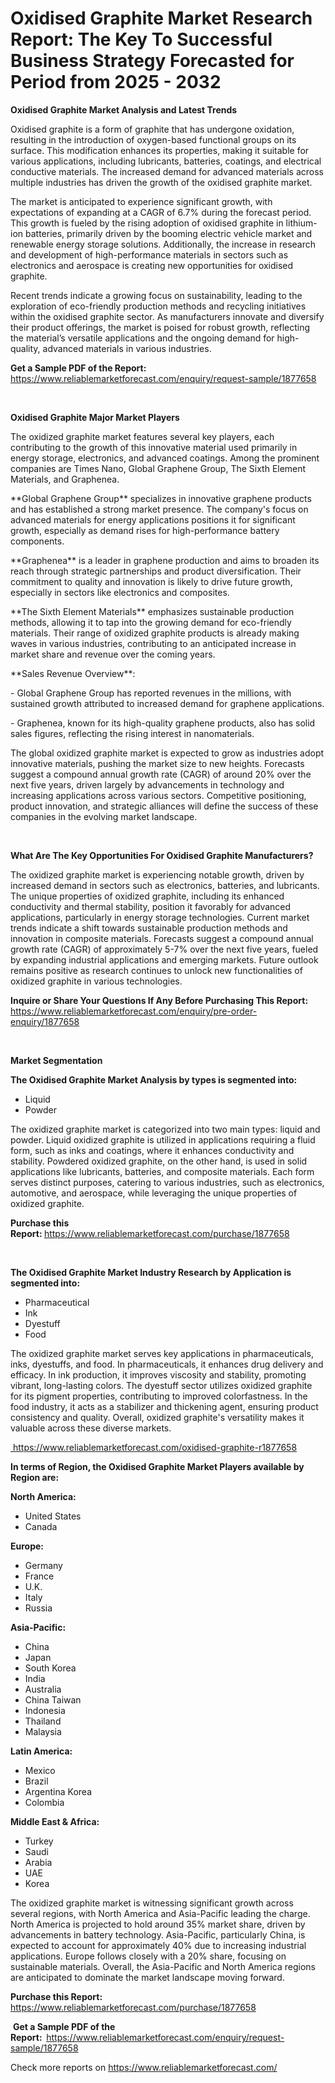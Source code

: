 <p><h1>Oxidised Graphite Market Research Report: The Key To Successful Business Strategy Forecasted for Period from 2025 - 2032</h1></p><p><strong>Oxidised Graphite Market Analysis and Latest Trends</strong></p>
<p><p>Oxidised graphite is a form of graphite that has undergone oxidation, resulting in the introduction of oxygen-based functional groups on its surface. This modification enhances its properties, making it suitable for various applications, including lubricants, batteries, coatings, and electrical conductive materials. The increased demand for advanced materials across multiple industries has driven the growth of the oxidised graphite market.</p><p>The market is anticipated to experience significant growth, with expectations of expanding at a CAGR of 6.7% during the forecast period. This growth is fueled by the rising adoption of oxidised graphite in lithium-ion batteries, primarily driven by the booming electric vehicle market and renewable energy storage solutions. Additionally, the increase in research and development of high-performance materials in sectors such as electronics and aerospace is creating new opportunities for oxidised graphite.</p><p>Recent trends indicate a growing focus on sustainability, leading to the exploration of eco-friendly production methods and recycling initiatives within the oxidised graphite sector. As manufacturers innovate and diversify their product offerings, the market is poised for robust growth, reflecting the material’s versatile applications and the ongoing demand for high-quality, advanced materials in various industries.</p></p>
<p><strong>Get a Sample PDF of the Report:&nbsp;</strong> <a href="https://www.reliablemarketforecast.com/enquiry/request-sample/1877658?utm_campaign=3452&utm_medium=2&utm_source=Github&utm_content=ia&utm_term=03042025&utm_id=oxidised-graphite">https://www.reliablemarketforecast.com/enquiry/request-sample/1877658</a></p>
<p>&nbsp;</p>
<p><strong>Oxidised Graphite Major Market Players</strong></p>
<p><p>The oxidized graphite market features several key players, each contributing to the growth of this innovative material used primarily in energy storage, electronics, and advanced coatings. Among the prominent companies are Times Nano, Global Graphene Group, The Sixth Element Materials, and Graphenea.</p><p>**Global Graphene Group** specializes in innovative graphene products and has established a strong market presence. The company's focus on advanced materials for energy applications positions it for significant growth, especially as demand rises for high-performance battery components.</p><p>**Graphenea** is a leader in graphene production and aims to broaden its reach through strategic partnerships and product diversification. Their commitment to quality and innovation is likely to drive future growth, especially in sectors like electronics and composites.</p><p>**The Sixth Element Materials** emphasizes sustainable production methods, allowing it to tap into the growing demand for eco-friendly materials. Their range of oxidized graphite products is already making waves in various industries, contributing to an anticipated increase in market share and revenue over the coming years.</p><p>**Sales Revenue Overview**: </p><p>- Global Graphene Group has reported revenues in the millions, with sustained growth attributed to increased demand for graphene applications.</p><p>- Graphenea, known for its high-quality graphene products, also has solid sales figures, reflecting the rising interest in nanomaterials.</p><p>The global oxidized graphite market is expected to grow as industries adopt innovative materials, pushing the market size to new heights. Forecasts suggest a compound annual growth rate (CAGR) of around 20% over the next five years, driven largely by advancements in technology and increasing applications across various sectors. Competitive positioning, product innovation, and strategic alliances will define the success of these companies in the evolving market landscape.</p></p>
<p>&nbsp;</p>
<p><strong>What Are The Key Opportunities For Oxidised Graphite Manufacturers?</strong></p>
<p><p>The oxidized graphite market is experiencing notable growth, driven by increased demand in sectors such as electronics, batteries, and lubricants. The unique properties of oxidized graphite, including its enhanced conductivity and thermal stability, position it favorably for advanced applications, particularly in energy storage technologies. Current market trends indicate a shift towards sustainable production methods and innovation in composite materials. Forecasts suggest a compound annual growth rate (CAGR) of approximately 5-7% over the next five years, fueled by expanding industrial applications and emerging markets. Future outlook remains positive as research continues to unlock new functionalities of oxidized graphite in various technologies.</p></p>
<p><strong>Inquire or Share Your Questions If Any Before Purchasing This Report:</strong> <a href="https://www.reliablemarketforecast.com/enquiry/pre-order-enquiry/1877658?utm_campaign=3452&utm_medium=2&utm_source=Github&utm_content=ia&utm_term=03042025&utm_id=oxidised-graphite">https://www.reliablemarketforecast.com/enquiry/pre-order-enquiry/1877658</a></p>
<p>&nbsp;</p>
<p><strong>Market Segmentation</strong></p>
<p><strong>The Oxidised Graphite Market Analysis by types is segmented into:</strong></p>
<p><ul><li>Liquid</li><li>Powder</li></ul></p>
<p><p>The oxidized graphite market is categorized into two main types: liquid and powder. Liquid oxidized graphite is utilized in applications requiring a fluid form, such as inks and coatings, where it enhances conductivity and stability. Powdered oxidized graphite, on the other hand, is used in solid applications like lubricants, batteries, and composite materials. Each form serves distinct purposes, catering to various industries, such as electronics, automotive, and aerospace, while leveraging the unique properties of oxidized graphite.</p></p>
<p><strong>Purchase this Report:&nbsp;</strong><a href="https://www.reliablemarketforecast.com/purchase/1877658?utm_campaign=3452&utm_medium=2&utm_source=Github&utm_content=ia&utm_term=03042025&utm_id=oxidised-graphite">https://www.reliablemarketforecast.com/purchase/1877658</a></p>
<p>&nbsp;</p>
<p><strong>The Oxidised Graphite Market Industry Research by Application is segmented into:</strong></p>
<p><ul><li>Pharmaceutical</li><li>Ink</li><li>Dyestuff</li><li>Food</li></ul></p>
<p><p>The oxidized graphite market serves key applications in pharmaceuticals, inks, dyestuffs, and food. In pharmaceuticals, it enhances drug delivery and efficacy. In ink production, it improves viscosity and stability, promoting vibrant, long-lasting colors. The dyestuff sector utilizes oxidized graphite for its pigment properties, contributing to improved colorfastness. In the food industry, it acts as a stabilizer and thickening agent, ensuring product consistency and quality. Overall, oxidized graphite's versatility makes it valuable across these diverse markets.</p></p>
<p><a href="https://www.reliablemarketforecast.com/oxidised-graphite-r1877658?utm_campaign=3452&utm_medium=2&utm_source=Github&utm_content=ia&utm_term=03042025&utm_id=oxidised-graphite">&nbsp;https://www.reliablemarketforecast.com/oxidised-graphite-r1877658</a></p>
<p><strong>In terms of Region, the Oxidised Graphite Market Players available by Region are:</strong></p>
<p>
    <p> <strong> North America: </strong>
        <ul>
            <li>United States</li>
            <li>Canada</li>
        </ul>
        </p> 
    <p> <strong> Europe: </strong>
        <ul>
            <li>Germany</li>
            <li>France</li>
            <li>U.K.</li>
            <li>Italy</li>
            <li>Russia</li>
        </ul>
        </p> 
    <p> <strong> Asia-Pacific: </strong>
        <ul>
            <li>China</li>
            <li>Japan</li>
            <li>South Korea</li>
            <li>India</li>
            <li>Australia</li>
            <li>China Taiwan</li>
            <li>Indonesia</li>
            <li>Thailand</li>
            <li>Malaysia</li>
        </ul>
        </p> 
    <p> <strong> Latin America: </strong>
        <ul>
            <li>Mexico</li>
            <li>Brazil</li>
            <li>Argentina Korea</li>
            <li>Colombia</li>
        </ul>
        </p> 
    <p> <strong> Middle East & Africa: </strong>
        <ul>
            <li>Turkey</li>
            <li>Saudi</li>
            <li>Arabia</li>
            <li>UAE</li>
            <li>Korea</li>
        </ul>
    </p>
    </p>
<p><p>The oxidized graphite market is witnessing significant growth across several regions, with North America and Asia-Pacific leading the charge. North America is projected to hold around 35% market share, driven by advancements in battery technology. Asia-Pacific, particularly China, is expected to account for approximately 40% due to increasing industrial applications. Europe follows closely with a 20% share, focusing on sustainable materials. Overall, the Asia-Pacific and North America regions are anticipated to dominate the market landscape moving forward.</p></p>
<p><strong>Purchase this Report: </strong><a href="https://www.reliablemarketforecast.com/purchase/1877658?utm_campaign=3452&utm_medium=2&utm_source=Github&utm_content=ia&utm_term=03042025&utm_id=oxidised-graphite">https://www.reliablemarketforecast.com/purchase/1877658</a></p>
<p>&nbsp;<strong>Get a Sample PDF of the Report:&nbsp;&nbsp;</strong><a href="https://www.reliablemarketforecast.com/enquiry/request-sample/1877658?utm_campaign=3452&utm_medium=2&utm_source=Github&utm_content=ia&utm_term=03042025&utm_id=oxidised-graphite">https://www.reliablemarketforecast.com/enquiry/request-sample/1877658</a></p>
<p><strong></strong></p>
<p>Check more reports on <a href="https://www.reliablemarketforecast.com/?utm_campaign=3452&utm_medium=2&utm_source=Github&utm_content=ia&utm_term=03042025&utm_id=oxidised-graphite">https://www.reliablemarketforecast.com/</a></p>
